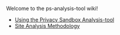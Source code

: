 Welcome to the ps-analysis-tool wiki!

* [Using the Privacy Sandbox Analysis-tool](Using-the-Privacy-Sandbox-Analysis-tool)
* [Site Analysis Methodology](Site-Analysis-Methodology)